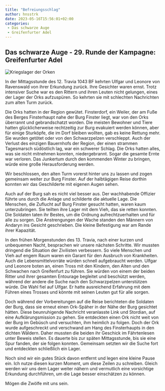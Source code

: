 ```yaml
---
title: "Befreiungsschlag"
author: hnsstrk
date: 2023-05-16T15:56:01+02:00
categories:
 - Das schwarze Auge
 - Greifenfurter Adel
---
```


## Das schwarze Auge - 29. Runde der Kampagne: Greifenfurter Adel

![Kriegslager der Orken](/uploads/hnsstrk_a_small_group_of_dark_orcs_in_a_very_small_war_camp_sma_1fbed646-47b4-4b16-be0f-f5433fec39f1.png)

In der Mittagsstunde des 12. Travia 1043 BF kehrten Ulfgar und Leonore von Ravenswald von ihrer Erkundung zurück. Ihre Gesichter waren ernst. Trotz intensiver Suche war es den Rittern und ihren Leuten nicht gelungen, eines der Lager der Orks aufzuspüren. So kehrten sie mit schlechten Nachrichten zum alten Turm zurück.

Die Orks hatten in der Region gewütet. Finsterdorf, ein Weiler, der am Fuße des Berges Finsterhaupt nahe der Burg Finster liegt, war von den Orks überrannt und gebrandschatzt worden. Die meisten Bewohner und Tiere hatten glücklicherweise rechtzeitig zur Burg evakuiert werden können, aber für einige Sturköpfe, die im Dorf bleiben wollten, gab es keine Rettung mehr. Sie wurden getötet oder von den Schwarzpelzen verschleppt. Auch der Verlust des einzigen Bauernhofs der Region, der einen strammen Tagesmarsch südöstlich lag, war ein schwerer Schlag. Die Orks hatten alles, was sie nicht mitnehmen konnten, niedergebrannt. Sogar die gesamte Ernte war verloren. Das Junkertum durch den kommenden Winter zu bringen, würde eine große Herausforderung werden.

Wir beschlossen, den alten Turm vorerst hinter uns zu lassen und zogen gemeinsam weiter zur Burg Finster. Auf der halbtägigen Reise dorthin konnten wir das Geschilderte mit eigenen Augen sehen.

Auch auf der Burg sah es nicht viel besser aus. Der wachhabende Offizier führte uns durch die Anlage und schilderte die aktuelle Lage. Die Menschen, die Zuflucht auf Burg Finster gesucht hatten, waren kaum unterzubringen. Sie teilten ihre Lager mit dem Vieh, das sie retten konnten. Die Soldaten taten ihr Bestes, um die Ordnung aufrechtzuerhalten und für alle zu sorgen. Die Anstrengungen der Wache standen den Männern von Andaryn ins Gesicht geschrieben. Die kleine Befestigung war am Rande ihrer Kapazität.

In den frühen Morgenstunden des 13. Travia, nach einer kurzen und unbequemen Nacht, besprachen wir unsere nächsten Schritte. Wir mussten dringend die Situation der Zivilisten verbessern. So viele Menschen und Vieh auf engem Raum waren ein Garant für den Ausbruch von Krankheiten. Auch die Lebensmittelvorräte würden schnell aufgebraucht werden. Ulfgar und Leonore boten an, einen Tross mit den Kindern, den Alten und den Schwachen nach Greifenfurt zu führen. Sie würden von einem der beiden Ritter und ihrer gesamten Entourage begleitet und beschützt werden, während der andere die Suche nach den Schwarzpelzen unterstützen würde. Die Wahl fiel auf Ulfgar. Er hatte ausreichend Erfahrung mit dem Führen eines Trosses und könnte mit seinen Leuten gut für alle sorgen.

Doch während der Vorbereitungen auf die Reise berichteten die Soldaten der Burg, dass sie erneut einen Ork-Späher in der Nähe der Burg gesichtet hätten. Diese beunruhigende Nachricht veranlasste Link und Stordian, auf eine Aufklärungsmission zu gehen. Sie entdeckten einen Ork nicht weit von der Burg im Gebüsch und versuchten, ihm heimlich zu folgen. Doch der Ork wurde aufgeschreckt und verschwand am Hang des Finsterhaupts in den dichten Wäldern. Daher mussten die beiden ihr Geschick im Fährtenlesen unter Beweis stellen. Es dauerte bis zur späten Mittagsstunde, bis sie eine Spur fanden, der sie folgen konnten. Gemeinsam setzten wir die Suche fort und entdeckten schließlich ein Lager.

Noch sind wir ein gutes Stück davon entfernt und legen eine kleine Pause ein. Ich nutze diesen kurzen Moment, um diese Zeilen zu schreiben. Gleich werden wir uns dem Lager weiter nähern und vermutlich eine vorsichtige Erkundung durchführen, um die Lage besser einschätzen zu können.

Mögen die Zwölfe mit uns sein.